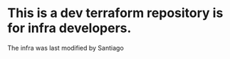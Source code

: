 # This is a dev terraform repository is for infra developers.
The infra was last modified by Santiago